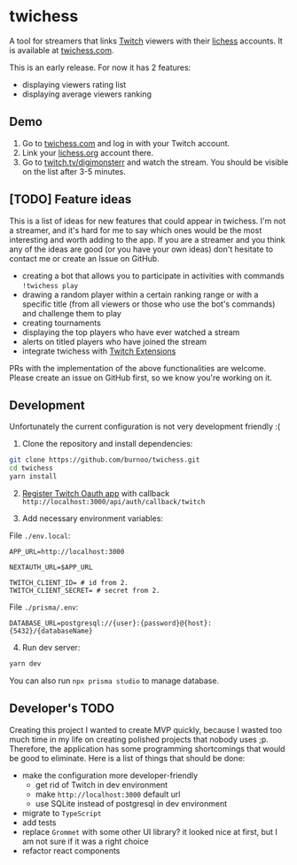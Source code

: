 # twichess
A tool for streamers that links [Twitch][tw] viewers with their [lichess][li] accounts. It is available at [twichess.com][tch].

This is an early release. For now it has 2 features:
- displaying viewers rating list
- displaying average viewers ranking

## Demo
1. Go to [twichess.com][tch] and log in with your Twitch account.
1. Link your [lichess.org][li] account there.
1. Go to [twitch.tv/digimonsterr][digi] and watch the stream. You should be visible on the list after 3-5 minutes.

## [TODO] Feature ideas
This is a list of ideas for new features that could appear in twichess. I'm not a streamer, and it's hard for me to say which ones would be the most interesting and worth adding to the app. If you are a streamer and you think any of the ideas are good (or you have your own ideas) don't hesitate to contact me or create an Issue on GitHub.
- creating a bot that allows you to participate in activities with commands `!twichess play`
- drawing a random player within a certain ranking range or with a specific title (from all viewers or those who use the bot's commands) and challenge them to play
- creating tournaments
- displaying the top players who have ever watched a stream
- alerts on titled players who have joined the stream
- integrate twichess with [Twitch Extensions][ext]

PRs with the implementation of the above functionalities are welcome. Please create an issue on GitHub first, so we know you're working on it.

## Development
Unfortunately the current configuration is not very development friendly :(

1. Clone the repository and install dependencies:
```sh
git clone https://github.com/burnoo/twichess.git
cd twichess
yarn install
```
2. [Register Twitch Oauth app](https://dev.twitch.tv/docs/authentication) with callback `http://localhost:3000/api/auth/callback/twitch`

3. Add necessary environment variables:

File `./env.local`:
```dosini
APP_URL=http://localhost:3000

NEXTAUTH_URL=$APP_URL

TWITCH_CLIENT_ID= # id from 2.
TWITCH_CLIENT_SECRET= # secret from 2.
```

File `./prisma/.env`:
```dosini
DATABASE_URL=postgresql://{user}:{password}@{host}:{5432}/{databaseName}
```

4. Run dev server:
```sh
yarn dev
```
You can also run `npx prisma studio` to manage database.

## Developer's TODO
Creating this project I wanted to create MVP quickly, because I wasted too much time in my life on creating polished projects that nobody uses ;p. Therefore, the application has some programming shortcomings that would be good to eliminate. Here is a list of things that should be done:
- make the configuration more developer-friendly
  - get rid of Twitch in dev environment
  - make `http://localhost:3000` default url
  - use SQLite instead of postgresql in dev environment
- migrate to `TypeScript`
- add tests
- replace `Grommet` with some other UI library? it looked nice at first, but I am not sure if it was a right choice
- refactor react components


[li]: https://lichess.org
[tch]: https://twichess.com
[tw]: https://twitch.tv
[digi]: www.twitch.tv/digimonsterr
[ext]: https://www.twitch.tv/p/extensions/